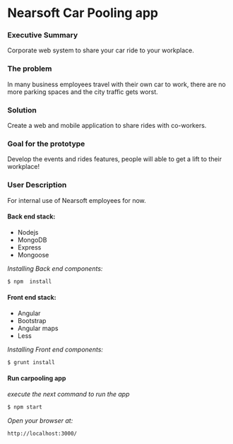 # Nearsoft Car Pooling app

### Executive Summary
Corporate web system to share your car ride to your workplace.

### The problem
In many business employees travel with their own car to work, there are no more parking spaces and  the city traffic gets worst.

### Solution
Create a web and mobile application to share rides with co-workers.

### Goal for the prototype
Develop the events and rides features, people will able to get a lift to their workplace!


### User Description
For internal use of Nearsoft employees for now.


#### Back end stack:

 - Nodejs
 - MongoDB
 - Express
 - Mongoose

*Installing Back end components:*
```sh
$ npm  install
```

#### Front end stack:

 - Angular
 - Bootstrap
 - Angular maps
 - Less
 
*Installing Front end components:*
```sh
$ grunt install
```

#### Run carpooling app

*execute the next command to run the app*
```sh
$ npm start
```

*Open your browser at:*
```sh
http://localhost:3000/
```
